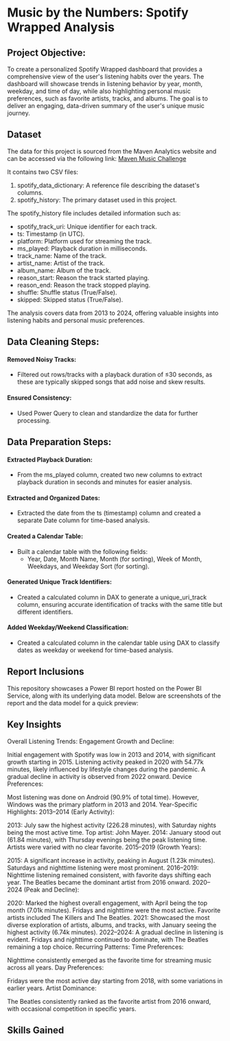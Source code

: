 # Music by the Numbers: Spotify Wrapped Analysis  


## Project Objective:

To create a personalized Spotify Wrapped dashboard that provides a comprehensive view of the user's listening habits over the years. The dashboard will showcase trends in listening behavior by year, month, weekday, and time of day, while also highlighting personal music preferences, such as favorite artists, tracks, and albums. The goal is to deliver an engaging, data-driven summary of the user's unique music journey.

## Dataset

The data for this project is sourced from the Maven Analytics website and can be accessed via the following link:
[Maven Music Challenge](https://mavenanalytics.io/challenges/maven-music-challenge/e161353d-9967-4297-869c-505de168e610)

It contains two CSV files:

1. spotify_data_dictionary: A reference file describing the dataset's columns.
2. spotify_history: The primary dataset used in this project.

The spotify_history file includes detailed information such as:

- spotify_track_uri: Unique identifier for each track.
- ts: Timestamp (in UTC).
- platform: Platform used for streaming the track.
- ms_played: Playback duration in milliseconds.
- track_name: Name of the track.
- artist_name: Artist of the track.
- album_name: Album of the track.
- reason_start: Reason the track started playing.
- reason_end: Reason the track stopped playing.
- shuffle: Shuffle status (True/False).
- skipped: Skipped status (True/False).

The analysis covers data from 2013 to 2024, offering valuable insights into listening habits and personal music preferences.

## Data Cleaning Steps:

#### Removed Noisy Tracks:

- Filtered out rows/tracks with a playback duration of ≤30 seconds, as these are typically skipped songs that add noise and skew results.

#### Ensured Consistency:

- Used Power Query to clean and standardize the data for further processing.

## Data Preparation Steps:

#### Extracted Playback Duration:

- From the ms_played column, created two new columns to extract playback duration in seconds and minutes for easier analysis.

#### Extracted and Organized Dates:

- Extracted the date from the ts (timestamp) column and created a separate Date column for time-based analysis.

#### Created a Calendar Table:

- Built a calendar table with the following fields:
  - Year, Date, Month Name, Month (for sorting), Week of Month, Weekdays, and Weekday Sort (for sorting).

#### Generated Unique Track Identifiers:

- Created a calculated column in DAX to generate a unique_uri_track column, ensuring accurate identification of tracks with the same title but different identifiers.

#### Added Weekday/Weekend Classification:

- Created a calculated column in the calendar table using DAX to classify dates as weekday or weekend for time-based analysis.

## Report Inclusions

This repository showcases a Power BI report hosted on the Power BI Service, along with its underlying data model. Below are screenshots of the report and the data model for a quick preview:


## Key Insights

Overall Listening Trends:
Engagement Growth and Decline:

Initial engagement with Spotify was low in 2013 and 2014, with significant growth starting in 2015.
Listening activity peaked in 2020 with 54.77k minutes, likely influenced by lifestyle changes during the pandemic.
A gradual decline in activity is observed from 2022 onward.
Device Preferences:

Most listening was done on Android (90.9% of total time). However, Windows was the primary platform in 2013 and 2014.
Year-Specific Highlights:
2013–2014 (Early Activity):

2013: July saw the highest activity (226.28 minutes), with Saturday nights being the most active time. Top artist: John Mayer.
2014: January stood out (61.84 minutes), with Thursday evenings being the peak listening time. Artists were varied with no clear favorite.
2015–2019 (Growth Years):

2015: A significant increase in activity, peaking in August (1.23k minutes). Saturdays and nighttime listening were most prominent.
2016–2019: Nighttime listening remained consistent, with favorite days shifting each year.
The Beatles became the dominant artist from 2016 onward.
2020–2024 (Peak and Decline):

2020: Marked the highest overall engagement, with April being the top month (7.01k minutes). Fridays and nighttime were the most active. Favorite artists included The Killers and The Beatles.
2021: Showcased the most diverse exploration of artists, albums, and tracks, with January seeing the highest activity (6.74k minutes).
2022–2024: A gradual decline in listening is evident. Fridays and nighttime continued to dominate, with The Beatles remaining a top choice.
Recurring Patterns:
Time Preferences:

Nighttime consistently emerged as the favorite time for streaming music across all years.
Day Preferences:

Fridays were the most active day starting from 2018, with some variations in earlier years.
Artist Dominance:

The Beatles consistently ranked as the favorite artist from 2016 onward, with occasional competition in specific years.



## Skills Gained


